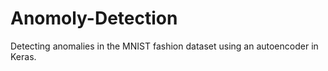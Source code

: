 # Anomoly-Detection
Detecting anomalies in the MNIST fashion dataset using an autoencoder in Keras.
